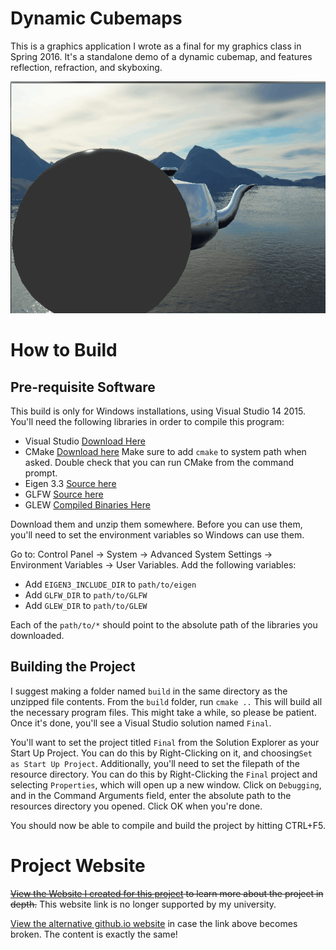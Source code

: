 # Dynamic Cubemaps

This is a graphics application I wrote as a final for my graphics class in Spring 2016. It's a standalone demo of a dynamic cubemap, and features reflection, refraction, and skyboxing. 

![Program Render](/media/teapot.gif)

# How to Build

## Pre-requisite Software
This build is only for Windows installations, using Visual Studio 14 2015. You'll need the following libraries in order to compile this program:
* Visual Studio [Download Here](https://www.visualstudio.com/vs/)
* CMake [Download here](https://cmake.org/download/) Make sure to add ```cmake``` to system path when asked. Double check that you can run CMake from the command prompt.
* Eigen 3.3 [Source here](http://eigen.tuxfamily.org/index.php?title=Main_Page)
* GLFW [Source here](http://www.glfw.org/download.html)
* GLEW [Compiled Binaries Here](http://glew.sourceforge.net/) 

Download them and unzip them somewhere. Before you can use them, you'll need to set the environment variables so Windows can use them. 

Go to: Control Panel -> System -> Advanced System Settings -> Environment Variables -> User Variables. Add the following variables:
* Add ```EIGEN3_INCLUDE_DIR``` to ```path/to/eigen``` 
* Add ```GLFW_DIR``` to ```path/to/GLFW```
* Add ```GLEW_DIR``` to ```path/to/GLEW```

Each of the ```path/to/*``` should point to the absolute path of the libraries you downloaded.  

## Building the Project
I suggest making a folder named ```build``` in the same directory as the unzipped file contents. From the ```build``` folder, run ```cmake ..``` This will build all the necessary program files. This might take a while, so please be patient. Once it's done, you'll see a Visual Studio solution named ```Final```.  

You'll want to set the project titled ```Final``` from the Solution Explorer as your Start Up Project. You can do this by Right-Clicking on it, and choosing```Set as Start Up Project```. Additionally, you'll need to set the filepath of the resource directory. You can do this by Right-Clicking the ```Final``` project and selecting ```Properties```, which will open up a new window. Click on ```Debugging```, and in the Command Arguments field, enter the absolute path to the resources directory you opened. Click OK when you're done.

You should now be able to compile and build the project by hitting CTRL+F5. 

# Project Website

~~[View the Website I created for this project](http://users.csc.calpoly.edu/~ssueda/teaching/CSC471/2016S/demos/khongton/index.html) to learn more about the project in depth.~~ This website link is no longer supported by my university.

[View the alternative github.io website](https://khongton.github.io/Dynamic-Cubemaps/) in case the link above becomes broken. The content is exactly the same!
